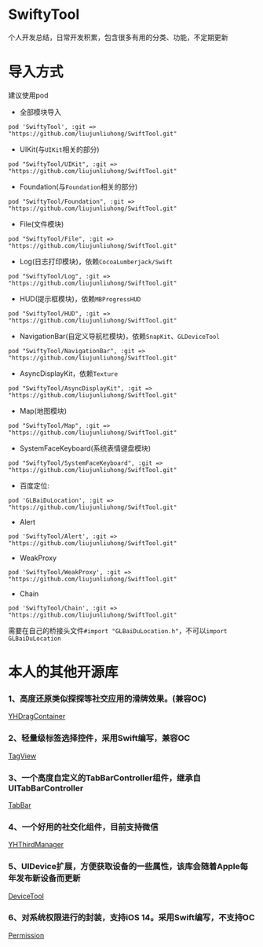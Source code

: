 # SwiftyTool
个人开发总结，日常开发积累，包含很多有用的分类、功能，不定期更新

# 导入方式
建议使用pod

- 全部模块导入

```
pod 'SwiftyTool', :git => "https://github.com/liujunliuhong/SwiftTool.git"
```

- UIKit(与`UIKit`相关的部分)

```
pod "SwiftyTool/UIKit", :git => "https://github.com/liujunliuhong/SwiftTool.git"
```

- Foundation(与`Foundation`相关的部分)

```
pod "SwiftyTool/Foundation", :git => "https://github.com/liujunliuhong/SwiftTool.git"
```

- File(文件模块)

```
pod "SwiftyTool/File", :git => "https://github.com/liujunliuhong/SwiftTool.git"
```

- Log(日志打印模块)，依赖`CocoaLumberjack/Swift`

```
pod "SwiftyTool/Log", :git => "https://github.com/liujunliuhong/SwiftTool.git"
```


- HUD(提示框模块)，依赖`MBProgressHUD`

```
pod "SwiftyTool/HUD", :git => "https://github.com/liujunliuhong/SwiftTool.git"
```

- NavigationBar(自定义导航栏模块)，依赖`SnapKit`、`GLDeviceTool`

```
pod "SwiftyTool/NavigationBar", :git => "https://github.com/liujunliuhong/SwiftTool.git"
```

- AsyncDisplayKit，依赖`Texture`

```
pod "SwiftyTool/AsyncDisplayKit", :git => "https://github.com/liujunliuhong/SwiftTool.git"
```


- Map(地图模块)

```
pod "SwiftyTool/Map", :git => "https://github.com/liujunliuhong/SwiftTool.git"
```

- SystemFaceKeyboard(系统表情键盘模块)

```
pod "SwiftyTool/SystemFaceKeyboard", :git => "https://github.com/liujunliuhong/SwiftTool.git"
```
- 百度定位:

```
pod 'GLBaiDuLocation', :git => "https://github.com/liujunliuhong/SwiftTool.git"
```

- Alert

```
pod 'SwiftyTool/Alert', :git => "https://github.com/liujunliuhong/SwiftTool.git"
```

- WeakProxy

```
pod 'SwiftyTool/WeakProxy', :git => "https://github.com/liujunliuhong/SwiftTool.git"
```

- Chain

```
pod 'SwiftyTool/Chain', :git => "https://github.com/liujunliuhong/SwiftTool.git"
```

需要在自己的桥接头文件`#import "GLBaiDuLocation.h"`，不可以`import GLBaiDuLocation`

# 本人的其他开源库
### 1、高度还原类似探探等社交应用的滑牌效果。(兼容OC)

[YHDragContainer](https://github.com/liujunliuhong/YHDragContainer)
### 2、轻量级标签选择控件，采用Swift编写，兼容OC
[TagView](https://github.com/liujunliuhong/TagView)
### 3、一个高度自定义的TabBarController组件，继承自UITabBarController
[TabBar](https://github.com/liujunliuhong/TabBar)
### 4、一个好用的社交化组件，目前支持微信
[YHThirdManager](https://github.com/liujunliuhong/YHThirdManager)
### 5、UIDevice扩展，方便获取设备的一些属性，该库会随着Apple每年发布新设备而更新
[DeviceTool](https://github.com/liujunliuhong/DeviceTool)
### 6、对系统权限进行的封装，支持iOS 14。采用Swift编写，不支持OC
[Permission](https://github.com/liujunliuhong/Permission)



